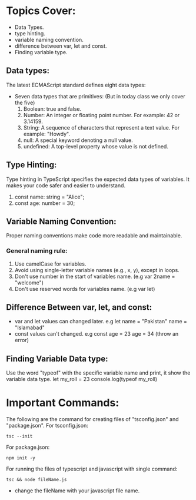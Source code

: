 # Topics Cover:
* Data Types.
* type hinting.
* variable naming convention.
* difference between var, let and const.
* Finding variable type. 

## Data types:
The latest ECMAScript standard defines eight data types:
* Seven data types that are primitives: (But in today class we only cover the five)
    1. Boolean: true and false.
    2. Number: An integer or floating point number. For example: 42 or 3.14159.
    3. String: A sequence of characters that represent a text value. For example: "Howdy".
    4. null: A special keyword denoting a null value. 
    5. undefined: A top-level property whose value is not defined.

## Type Hinting:
Type hinting in TypeScript specifies the expected data types of variables. It makes your code safer and easier to understand.
1. const name: string = "Alice";
2. const age: number = 30;

## Variable Naming Convention:
Proper naming conventions make code more readable and maintainable.

### General naming rule:
1. Use camelCase for variables.
2. Avoid using single-letter variable names (e.g., x, y), except in loops.
3. Don't use number in the start of variables name. (e.g var 2name = "welcome")
4. Don't use reserved words for variables name. (e.g var let)


## Difference Between var, let, and const:
* var and let values can changed later.
    e.g let name = "Pakistan"
    name = "Islamabad"
* const values can't changed.
    e.g const age = 23
    age = 34 (throw an error)

## Finding Variable Data type:
Use the word "typeof" with the specific variable name and print, it show the variable data type.
    let my_roll = 23
    console.log(typeof my_roll) 

# Important Commands:
The following are the command for creating files of "tsconfig.json" and "package.json".
For tsconfig.json:

    tsc --init

For package.json:

    npm init -y

For running the files of typescript and javascript with single command:

    tsc && node fileName.js  

* change the fileName with your javascript file name.
